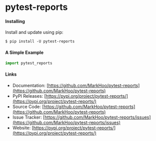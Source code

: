 # pytest-reports

#### Installing

Install and update using pip:

```
$ pip install -U pytest-reports
```

#### A Simple Example

```python
import pytest_reports
```

#### Links

- Documentation: [https://github.com/MarkHoo/pytest-reports](https://github.com/MarkHoo/pytest-reports)
- PyPI Releases: [https://pypi.org/project/pytest-reports/](https://pypi.org/project/pytest-reports/)
- Source Code: [https://github.com/MarkHoo/pytest-reports](https://github.com/MarkHoo/pytest-reports)
- Issue Tracker: [https://github.com/MarkHoo/pytest-reports/issues](https://github.com/MarkHoo/pytest-reports/issues)
- Website: [https://pypi.org/project/pytest-reports/](https://pypi.org/project/pytest-reports/)

